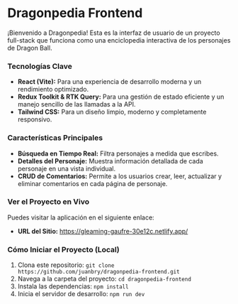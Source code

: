 # Dragonpedia Frontend

¡Bienvenido a Dragonpedia! Esta es la interfaz de usuario de un proyecto full-stack que funciona como una enciclopedia interactiva de los personajes de Dragon Ball.

### Tecnologías Clave
- **React (Vite):** Para una experiencia de desarrollo moderna y un rendimiento optimizado.
- **Redux Toolkit & RTK Query:** Para una gestión de estado eficiente y un manejo sencillo de las llamadas a la API.
- **Tailwind CSS:** Para un diseño limpio, moderno y completamente responsivo.

### Características Principales
- **Búsqueda en Tiempo Real:** Filtra personajes a medida que escribes.
- **Detalles del Personaje:** Muestra información detallada de cada personaje en una vista individual.
- **CRUD de Comentarios:** Permite a los usuarios crear, leer, actualizar y eliminar comentarios en cada página de personaje.

### Ver el Proyecto en Vivo
Puedes visitar la aplicación en el siguiente enlace:
- **URL del Sitio:** https://gleaming-gaufre-30e12c.netlify.app/

### Cómo Iniciar el Proyecto (Local)
1.  Clona este repositorio: `git clone https://github.com/juanbry/dragonpedia-frontend.git`
2.  Navega a la carpeta del proyecto: `cd dragonpedia-frontend`
3.  Instala las dependencias: `npm install`
4.  Inicia el servidor de desarrollo: `npm run dev`
